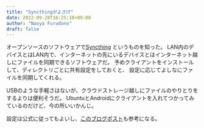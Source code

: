 ```yaml
---
title: "Syncthingがよさげ"
date: 2022-09-28T16:25:18+09:00
author: "Naoya Furudono"
draft: false
---
```


オープンソースのソフトウェアで[Syncthing](https://docs.syncthing.net/intro/getting-started.html)
というものを知った。
LAN内のデバイスとはLAN内で、インターネットの先にいるデバイスとはインターネット越しにファイルを同期できるソフトウェアだ。
予めクライアントをインストールして、ディレクトリごとに共有設定をしておくと、
設定に応じてよしなにファイルを同期してくれる。

USBのような手軽さはないが、クラウドストレージ越しにファイルのやりとりをするよりは便利そうだ。
UbuntuとAndroidにクライアントを入れてつかってみているのだけど、今の所いいかんじ。

設定は公式に従ってもよいし、[このブログポスト](https://virment.com/how-to-use-syncthing-for-syncing-local-files/)も参考になる。

